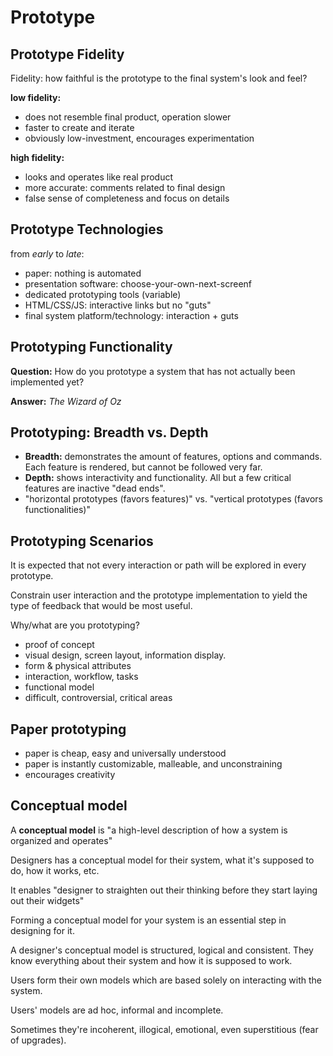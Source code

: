 # Prototype

## Prototype Fidelity

Fidelity: how faithful is the prototype to the final system's look and feel?

**low fidelity:**

- does not resemble final product, operation slower
- faster to create and iterate
- obviously low-investment, encourages experimentation

**high fidelity:**

- looks and operates like real product
- more accurate: comments related to final design
- false sense of completeness and focus on details

## Prototype Technologies

from *early* to *late*:

- paper: nothing is automated
- presentation software: choose-your-own-next-screenf
- dedicated prototyping tools (variable)
- HTML/CSS/JS: interactive links but no "guts"
- final system platform/technology: interaction + guts

## Prototyping Functionality

**Question:** How do you prototype a system that has not actually been implemented yet?

**Answer:** *The Wizard of Oz*

## Prototyping: Breadth vs. Depth

- **Breadth:** demonstrates the amount of features, options and commands. Each feature is rendered, but cannot be followed very far.
- **Depth:** shows interactivity and functionality. All but a few critical features are inactive "dead ends".
- "horizontal prototypes (favors features)" vs. "vertical prototypes (favors functionalities)"

## Prototyping Scenarios

It is expected that not every interaction or path will be explored in every prototype.

Constrain user interaction and the prototype implementation to yield the type of feedback that would be most useful.

Why/what are you prototyping?

- proof of concept
- visual design, screen layout, information display.
- form & physical attributes
- interaction, workflow, tasks
- functional model
- difficult, controversial, critical areas

## Paper prototyping

- paper is cheap, easy and universally understood
- paper is instantly customizable, malleable, and unconstraining
- encourages creativity

## Conceptual model

A **conceptual model** is "a high-level description of how a system is organized and operates"

Designers has a conceptual model for their system, what it's supposed to do, how it works, etc.

It enables "designer to straighten out their thinking before they start laying out their widgets"

Forming a conceptual model for your system is an essential step in designing for it.

A designer's conceptual model is structured, logical and consistent. They know everything about their system and how it is supposed to work.

Users form their own models which are based solely on interacting with the system.

Users' models are ad hoc, informal and incomplete.

Sometimes they're incoherent, illogical, emotional, even superstitious (fear of upgrades).